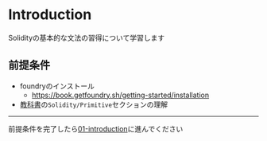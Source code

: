 # Introduction
Solidityの基本的な文法の習得について学習します

## 前提条件
- foundryのインストール
  - https://book.getfoundry.sh/getting-started/installation
- [教科書](https://textbook.solidityhouse.com/)の`Solidity/Primitive`セクションの理解

---
前提条件を完了したら[01-introduction](./01-introduction.md)に進んでください